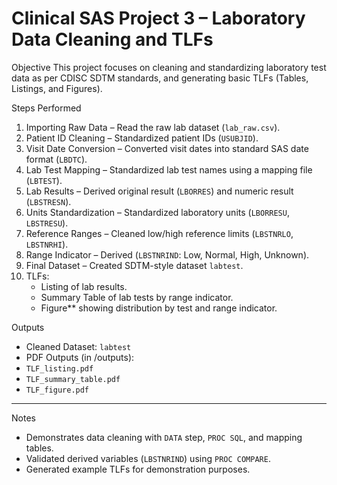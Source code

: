 # Clinical SAS Project 3 – Laboratory Data Cleaning and TLFs

   Objective
This project focuses on cleaning and standardizing laboratory test data as per CDISC SDTM standards, and generating basic TLFs (Tables, Listings, and Figures).

   Steps Performed
1. Importing Raw Data – Read the raw lab dataset (`lab_raw.csv`).
2. Patient ID Cleaning – Standardized patient IDs (`USUBJID`).
3. Visit Date Conversion – Converted visit dates into standard SAS date format (`LBDTC`).
4. Lab Test Mapping – Standardized lab test names using a mapping file (`LBTEST`).
5. Lab Results – Derived original result (`LBORRES`) and numeric result (`LBSTRESN`).
6. Units Standardization – Standardized laboratory units (`LBORRESU`, `LBSTRESU`).
7. Reference Ranges – Cleaned low/high reference limits (`LBSTNRLO`, `LBSTNRHI`).
8. Range Indicator – Derived (`LBSTNRIND`: Low, Normal, High, Unknown).
9. Final Dataset – Created SDTM-style dataset `labtest`.
10. TLFs:
    - Listing of lab results.
    - Summary Table of lab tests by range indicator.
    - Figure** showing distribution by test and range indicator.


  Outputs
- Cleaned Dataset: `labtest`
- PDF Outputs (in /outputs):
- `TLF_listing.pdf`
- `TLF_summary_table.pdf`
- `TLF_figure.pdf`

---

  Notes
- Demonstrates data cleaning with `DATA` step, `PROC SQL`, and mapping tables.
- Validated derived variables (`LBSTNRIND`) using `PROC COMPARE`.
- Generated example TLFs for demonstration purposes.

